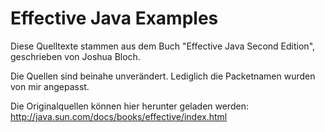 # Effective Java Examples

Diese Quelltexte stammen aus dem Buch "Effective Java Second Edition", geschrieben von Joshua Bloch.

Die Quellen sind beinahe unverändert. Lediglich die Packetnamen wurden von mir angepasst.

Die Originalquellen können hier herunter geladen werden: http://java.sun.com/docs/books/effective/index.html

